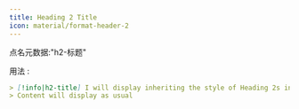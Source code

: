 ```yaml
---
title: Heading 2 Title
icon: material/format-header-2
---
```


点名元数据:"h2-标题"

用法 :
```md
> [!info|h2-title] I will display inheriting the style of Heading 2s in this theme
> Content will display as usual
```